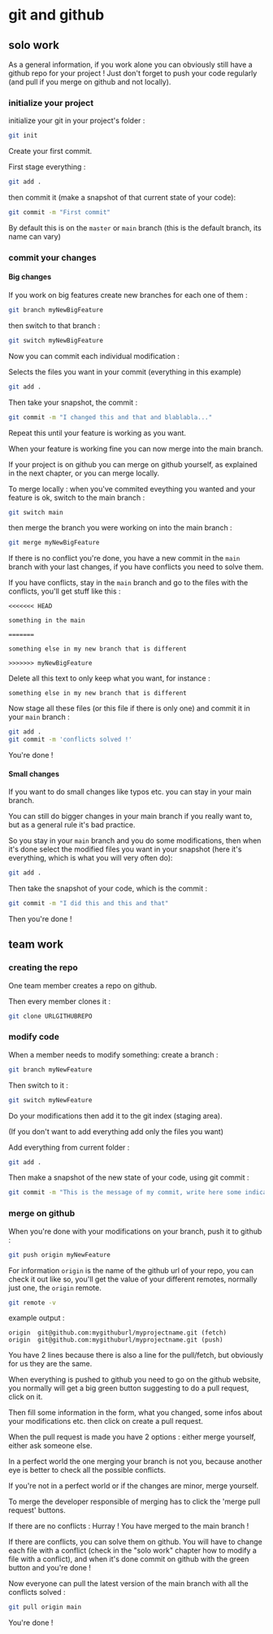 # git and github

## solo work

As a general information, if you work alone you can obviously still have a github repo for your project ! Just don't forget to push your code regularly (and pull if you merge on github and not locally).

### initialize your project

initialize your git in your project's folder :

```bash
git init
```

Create your first commit.

First stage everything :


```bash
git add .
```


then commit it (make a snapshot of that current state of your code):

```bash
git commit -m "First commit"
```

By default this is on the `master` or `main` branch (this is the default branch, its name can vary)


### commit your changes


#### Big changes

If you work on big features create new branches for each one of them :

```bash
git branch myNewBigFeature
```

then switch to that branch :

```bash
git switch myNewBigFeature
```


Now you can commit each individual modification :

Selects the files you want in your commit (everything in this example)
```bash
git add .
```

Then take your snapshot, the commit :

```bash
git commit -m "I changed this and that and blablabla..."
```

Repeat this until your feature is working as you want.

When your feature is working fine you can now merge into the main branch.

If your project is on github you can merge on github yourself, as explained in the next chapter, or you can merge locally.

To merge locally : when you've commited eveything you wanted and your feature is ok, switch to the main branch :


```bash
git switch main
```

then merge the branch you were working on into the main branch :

```bash
git merge myNewBigFeature
```

If there is no conflict you're done, you have a new commit in the `main` branch with your last changes, if you have conflicts you need to solve them.

If you have conflicts, stay in the `main` branch and go to the files with the conflicts, you'll get stuff like this :


```
<<<<<<< HEAD

something in the main

=======

something else in my new branch that is different

>>>>>>> myNewBigFeature
```

Delete all this text to only keep what you want, for instance :

```
something else in my new branch that is different
```

Now stage all these files (or this file if there is only one) and commit it in your `main` branch :

```bash
git add .
git commit -m 'conflicts solved !'
```


You're done !


#### Small changes

If you want to do small changes like typos etc. you can stay in your main branch.

You can still do bigger changes in your main branch if you really want to, but as a general rule it's bad practice.


So you stay in your `main` branch and you do some modifications, then when it's done select the modified files you want in your snapshot (here it's everything, which is what you will very often do):

```bash
git add .
```


Then take the snapshot of your code, which is the commit :

```bash
git commit -m "I did this and this and that"
```

Then you're done !


## team work


### creating the repo

One team member creates a repo on github.

Then every member clones it :

```bash
git clone URLGITHUBREPO
```
### modify code

When a member needs to modify something: create a branch :

```bash
git branch myNewFeature
```
Then switch to it :

```bash
git switch myNewFeature
```

Do your modifications then add it to the git index (staging area).

(If you don't want to add everything add only the files you want)

Add everything from current folder :

```bash
git add .
```

Then make a snapshot of the new state of your code, using git commit :

```bash
git commit -m "This is the message of my commit, write here some indications about what you did"
```



### merge on github

When you're done with your modifications on your branch, push it to github :


```bash
git push origin myNewFeature
```

For information `origin` is the name of the github url of your repo, you can check it out like so, you'll get the value of your different remotes, normally just one, the `origin` remote.

```bash
git remote -v
```
example output :

```
origin	git@github.com:mygithuburl/myprojectname.git (fetch)
origin	git@github.com:mygithuburl/myprojectname.git (push)
```

You have 2 lines because there is also a line for the pull/fetch, but obviously for us they are the same.


When everything is pushed to github you need to go on the github website, you normally will get a big green button suggesting to do a pull request, click on it.


Then fill some information in the form, what you changed, some infos about your modifications etc. then click on create a pull request.

When the pull request is made you have 2 options : either merge yourself, either ask someone else.

In a perfect world the one merging your branch is not you, because another eye is better to check all the possible conflicts.

If you're not in a perfect world or if the changes are minor, merge yourself.

To merge the developer responsible of merging has to click the 'merge pull request' buttons.

If there are no conflicts : Hurray ! You have merged to the main branch !


If there are conflicts, you can solve them on github. You will have to change each file with a conflict (check in the "solo work" chapter how to modify a file with a conflict), and when it's done commit on github with the green button and you're done !

Now everyone can pull the latest version of the main branch with all the conflicts solved :

```bash
git pull origin main
```


You're done !
